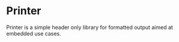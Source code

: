 # Printer

Printer is a simple header only library for formatted output aimed at embedded
use cases.
